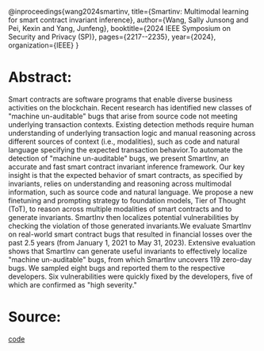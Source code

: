 @inproceedings{wang2024smartinv,
  title={Smartinv: Multimodal learning for smart contract invariant inference},
  author={Wang, Sally Junsong and Pei, Kexin and Yang, Junfeng},
  booktitle={2024 IEEE Symposium on Security and Privacy (SP)},
  pages={2217--2235},
  year={2024},
  organization={IEEE}
}

# Abstract:
Smart contracts are software programs that enable diverse business activities on the blockchain. Recent research has identified new classes of "machine un-auditable" bugs that arise from source code not meeting underlying transaction contexts. Existing detection methods require human understanding of underlying transaction logic and manual reasoning across different sources of context (i.e., modalities), such as code and natural language specifying the expected transaction behavior.To automate the detection of "machine un-auditable" bugs, we present SmartInv, an accurate and fast smart contract invariant inference framework. Our key insight is that the expected behavior of smart contracts, as specified by invariants, relies on understanding and reasoning across multimodal information, such as source code and natural language. We propose a new finetuning and prompting strategy to foundation models, Tier of Thought (ToT), to reason across multiple modalities of smart contracts and to generate invariants. SmartInv then localizes potential vulnerabilities by checking the violation of those generated invariants.We evaluate SmartInv on real-world smart contract bugs that resulted in financial losses over the past 2.5 years (from January 1, 2021 to May 31, 2023). Extensive evaluation shows that SmartInv can generate useful invariants to effectively localize "machine un-auditable" bugs, from which SmartInv uncovers 119 zero-day bugs. We sampled eight bugs and reported them to the respective developers. Six vulnerabilities were quickly fixed by the developers, five of which are confirmed as "high severity."

# Source:

[code](https://github.com/columbia/SmartInv)